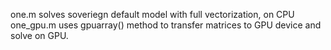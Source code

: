 one.m solves soveriegn default model with full vectorization, on CPU
one_gpu.m uses gpuarray() method to transfer matrices to GPU device and solve on GPU. 
